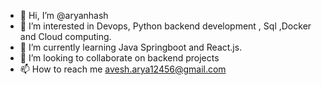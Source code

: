 - 👋 Hi, I’m @aryanhash
- 👀 I’m interested in Devops, Python backend development , Sql ,Docker and Cloud computing.
- 🌱 I’m currently learning Java Springboot and React.js.
- 💞️ I’m looking to collaborate on backend projects
- 📫 How to reach me avesh.arya12456@gmail.com

<!---
aryanhash/aryanhash is a ✨ special ✨ repository because its `README.md` (this file) appears on your GitHub profile.
You can click the Preview link to take a look at your changes.
--->
